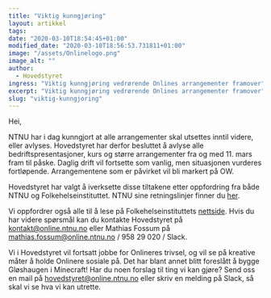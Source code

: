 ```yaml
---
title: "Viktig kunngjøring"
layout: artikkel
tags:
date: "2020-03-10T18:54:45+01:00"
modified_date: "2020-03-10T18:56:53.731811+01:00"
image: "/assets/Onlinelogo.png"
image_alt: ""
author:
  - Hovedstyret
ingress: "Viktig kunngjøring vedrørende Onlines arrangementer framover"
excerpt: "Viktig kunngjøring vedrørende Onlines arrangementer framover"
slug: "viktig-kunngjoring"
---
```


Hei,

NTNU har i dag kunngjort at alle arrangementer skal utsettes inntil videre,
eller avlyses. Hovedstyret har derfor besluttet å avlyse alle
bedriftspresentasjoner, kurs og større arrangementer fra og med 11. mars fram
til påske. Daglig drift vil fortsette som vanlig, men situasjonen vurderes
fortløpende. Arrangementene som er påvirket vil bli markert på OW.

Hovedstyret har valgt å iverksette disse tiltakene etter oppfordring fra både
NTNU og Folkehelseinstituttet. NTNU sine retningslinjer finner du
[her](https://innsida.ntnu.no/wiki/-/wiki/Norsk/Koronaviruset+-+retningslinjer+og+r%C3%A5d+fra+NTNU).

Vi oppfordrer også alle til å lese på Folkehelseinstituttets
[nettside](https://helsenorge.no/sykdom/infeksjon-og-betennelse/sporsmal-og-svar-om-koronaviruset-og-sykdommen-covid-19).
Hvis du har videre spørsmål kan du kontakte Hovedstyret på
kontakt@online.ntnu.no eller Mathias Fossum på mathias.fossum@online.ntnu.no /
958 29 020 / Slack.

Vi i Hovedstyret vil fortsatt jobbe for Onlineres trivsel, og vil se på kreative
måter å holde Onlinere sosiale på. Det har blant annet blitt foreslått å bygge
Gløshaugen i Minecraft! Har du noen forslag til ting vi kan gjøre? Send oss en
mail på hovedstyret@online.ntnu.no eller skriv en melding på Slack, så skal vi
se hva vi kan utrette.
